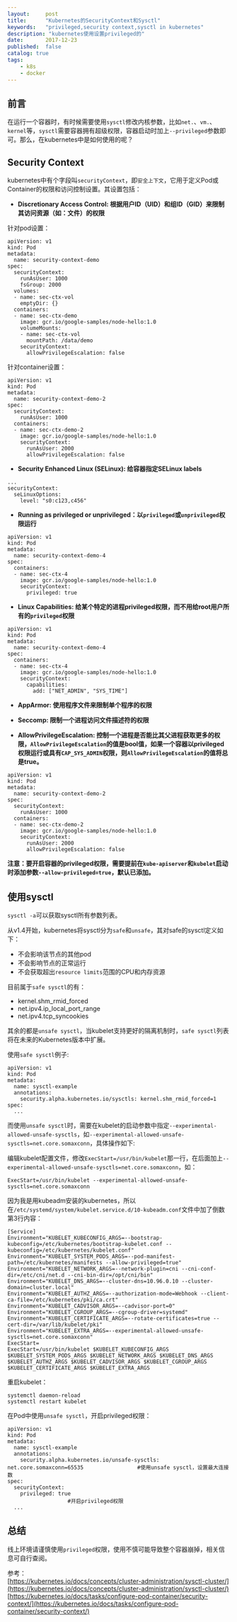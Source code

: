 ```yaml
---
layout:     post
title:      "Kubernetes的SecurityContext和Sysctl"
keywords:   "privileged,security context,sysctl in kubernetes" 
description: "kubernetes使用设置privileged的"
date:       2017-12-23
published:  false
catalog: true
tags:
    - k8s 
    - docker 
---
```


## 前言
在运行一个容器时，有时候需要使用`sysctl`修改内核参数，比如`net.`、`vm.`、`kernel`等，`sysctl`需要容器拥有超级权限，容器启动时加上`--privileged`参数即可。那么，在kubernetes中是如何使用的呢？

## Security Context
kubernetes中有个字段叫`securityContext`，即`安全上下文`，它用于定义Pod或Container的权限和访问控制设置。其设置包括：

* **Discretionary Access Control: 根据用户ID（UID）和组ID（GID）来限制其访问资源（如：文件）的权限**

针对pod设置：

```
apiVersion: v1
kind: Pod
metadata:
  name: security-context-demo
spec:
  securityContext:
    runAsUser: 1000
    fsGroup: 2000
  volumes:
  - name: sec-ctx-vol
    emptyDir: {}
  containers:
  - name: sec-ctx-demo
    image: gcr.io/google-samples/node-hello:1.0
    volumeMounts:
    - name: sec-ctx-vol
      mountPath: /data/demo
    securityContext:
      allowPrivilegeEscalation: false
```

针对container设置：

```
apiVersion: v1
kind: Pod
metadata:
  name: security-context-demo-2
spec:
  securityContext:
    runAsUser: 1000
  containers:
  - name: sec-ctx-demo-2
    image: gcr.io/google-samples/node-hello:1.0
    securityContext:
      runAsUser: 2000
      allowPrivilegeEscalation: false
```

* **Security Enhanced Linux (SELinux): 给容器指定SELinux labels**

```
...
securityContext:
  seLinuxOptions:
    level: "s0:c123,c456"
```

* **Running as privileged or unprivileged：以`privileged`或`unprivileged`权限运行**

```
apiVersion: v1
kind: Pod
metadata:
  name: security-context-demo-4
spec:
  containers:
  - name: sec-ctx-4
    image: gcr.io/google-samples/node-hello:1.0
    securityContext:
      privileged: true
```

* **Linux Capabilities: 给某个特定的进程privileged权限，而不用给root用户所有的`privileged`权限**

```
apiVersion: v1
kind: Pod
metadata:
  name: security-context-demo-4
spec:
  containers:
  - name: sec-ctx-4
    image: gcr.io/google-samples/node-hello:1.0
    securityContext:
      capabilities:
        add: ["NET_ADMIN", "SYS_TIME"]
```

* **AppArmor: 使用程序文件来限制单个程序的权限**

* **Seccomp: 限制一个进程访问文件描述符的权限**

* **AllowPrivilegeEscalation: 控制一个进程是否能比其父进程获取更多的权限，`AllowPrivilegeEscalation`的值是bool值，如果一个容器以privileged权限运行或具有`CAP_SYS_ADMIN`权限，则`AllowPrivilegeEscalation`的值将总是true。**

```
apiVersion: v1
kind: Pod
metadata:
  name: security-context-demo-2
spec:
  securityContext:
    runAsUser: 1000
  containers:
  - name: sec-ctx-demo-2
    image: gcr.io/google-samples/node-hello:1.0
    securityContext:
      runAsUser: 2000
      allowPrivilegeEscalation: false
```

**注意：要开启容器的privileged权限，需要提前在`kube-apiserver`和`kubelet`启动时添加参数`--allow-privileged=true`，默认已添加。**
		
## 使用sysctl
`sysctl -a`可以获取sysctl所有参数列表。

从v1.4开始，kubernetes将sysctl分为`safe`和`unsafe`，其对safe的sysctl定义如下：

* 不会影响该节点的其他pod
* 不会影响节点的正常运行
* 不会获取超出`resource limits`范围的CPU和内存资源

目前属于`safe sysctl`的有：

* kernel.shm_rmid_forced
* net.ipv4.ip_local_port_range
* net.ipv4.tcp_syncookies

其余的都是`unsafe sysctl`，当kubelet支持更好的隔离机制时，`safe sysctl`列表将在未来的Kubernetes版本中扩展。

使用`safe sysctl`例子:
```
apiVersion: v1
kind: Pod
metadata:
  name: sysctl-example
  annotations:
    security.alpha.kubernetes.io/sysctls: kernel.shm_rmid_forced=1
spec:
  ...
```

而使用`unsafe sysctl`时，需要在kubelet的启动参数中指定`--experimental-allowed-unsafe-sysctls`，如`--experimental-allowed-unsafe-sysctls=net.core.somaxconn`，具体操作如下:

编辑kubelet配置文件，修改`ExecStart=/usr/bin/kubelet`那一行，在后面加上`--experimental-allowed-unsafe-sysctls=net.core.somaxconn`，如：
```
ExecStart=/usr/bin/kubelet --experimental-allowed-unsafe-sysctls=net.core.somaxconn
```

因为我是用kubeadm安装的kubernetes，所以在`/etc/systemd/system/kubelet.service.d/10-kubeadm.conf`文件中加了倒数第3行内容：
```
[Service]
Environment="KUBELET_KUBECONFIG_ARGS=--bootstrap-kubeconfig=/etc/kubernetes/bootstrap-kubelet.conf --kubeconfig=/etc/kubernetes/kubelet.conf"
Environment="KUBELET_SYSTEM_PODS_ARGS=--pod-manifest-path=/etc/kubernetes/manifests --allow-privileged=true"
Environment="KUBELET_NETWORK_ARGS=--network-plugin=cni --cni-conf-dir=/etc/cni/net.d --cni-bin-dir=/opt/cni/bin"
Environment="KUBELET_DNS_ARGS=--cluster-dns=10.96.0.10 --cluster-domain=cluster.local"
Environment="KUBELET_AUTHZ_ARGS=--authorization-mode=Webhook --client-ca-file=/etc/kubernetes/pki/ca.crt"
Environment="KUBELET_CADVISOR_ARGS=--cadvisor-port=0"
Environment="KUBELET_CGROUP_ARGS=--cgroup-driver=systemd"
Environment="KUBELET_CERTIFICATE_ARGS=--rotate-certificates=true --cert-dir=/var/lib/kubelet/pki"
Environment="KUBELET_EXTRA_ARGS=--experimental-allowed-unsafe-sysctls=net.core.somaxconn"
ExecStart=
ExecStart=/usr/bin/kubelet $KUBELET_KUBECONFIG_ARGS $KUBELET_SYSTEM_PODS_ARGS $KUBELET_NETWORK_ARGS $KUBELET_DNS_ARGS $KUBELET_AUTHZ_ARGS $KUBELET_CADVISOR_ARGS $KUBELET_CGROUP_ARGS $KUBELET_CERTIFICATE_ARGS $KUBELET_EXTRA_ARGS
```

重启kubelet：
```
systemctl daemon-reload
systemctl restart kubelet
```

在Pod中使用`unsafe sysctl`，开启privileged权限：

```
apiVersion: v1
kind: Pod
metadata:
  name: sysctl-example
  annotations:
    security.alpha.kubernetes.io/unsafe-sysctls: net.core.somaxconn=65535                 #使用unsafe sysctl，设置最大连接数
spec:
  securityContext:
    privileged: true                                                                      #开启privileged权限
  ...
```

## 总结
线上环境请谨慎使用`privileged`权限，使用不慎可能导致整个容器崩掉，相关信息可自行查阅。

参考：  
[https://kubernetes.io/docs/concepts/cluster-administration/sysctl-cluster/](https://kubernetes.io/docs/concepts/cluster-administration/sysctl-cluster/)  
[https://kubernetes.io/docs/tasks/configure-pod-container/security-context/](https://kubernetes.io/docs/tasks/configure-pod-container/security-context/)  
